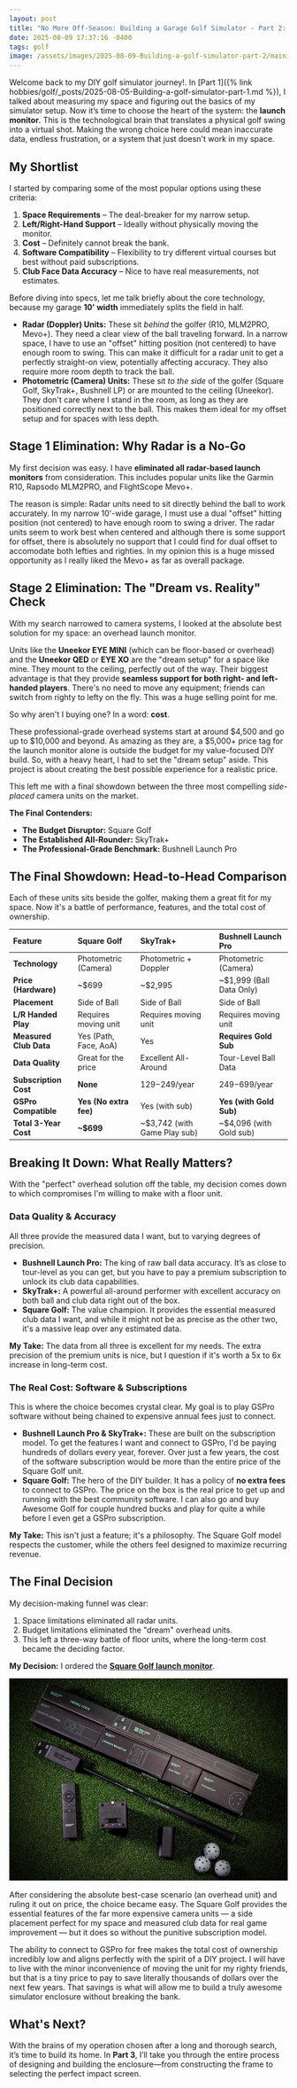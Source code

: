 ```yaml
---
layout: post
title: "No More Off-Season: Building a Garage Golf Simulator - Part 2: Launch Monitor and Software"
date: 2025-08-09 17:37:16 -0400
tags: golf
image: /assets/images/2025-08-09-Building-a-golf-simulator-part-2/mainimage.jpg
---
```

Welcome back to my DIY golf simulator journey!. In [Part 1]({% link hobbies/golf/_posts/2025-08-05-Building-a-golf-simulator-part-1.md  %}), I talked about measuring my space and figuring out the basics of my simulator setup. Now it’s time to choose the heart of the system: the **launch monitor**. This is the technological brain that translates a physical golf swing into a virtual shot. Making the wrong choice here could mean inaccurate data, endless frustration, or a system that just doesn't work in my space.
<!--more-->

## My Shortlist

I started by comparing some of the most popular options using these criteria:

1. **Space Requirements** – The deal-breaker for my narrow setup.
2. **Left/Right-Hand Support** – Ideally without physically moving the monitor.
3. **Cost** – Definitely cannot break the bank.
4. **Software Compatibility** – Flexibility to try different virtual courses but best without paid subscriptions.
5. **Club Face Data Accuracy** – Nice to have real measurements, not estimates.


Before diving into specs, let me talk briefly about the core technology, because my garage **10' width** immediately splits the field in half.

* **Radar (Doppler) Units:** These sit *behind* the golfer (R10, MLM2PRO, Mevo+). They need a clear view of the ball traveling forward. In a narrow space, I have to use an "offset" hitting position (not centered) to have enough room to swing. This can make it difficult for a radar unit to get a perfectly straight-on view, potentially affecting accuracy. They also require more room depth to track the ball.
* **Photometric (Camera) Units:** These sit *to the side* of the golfer (Square Golf, SkyTrak+, Bushnell LP) or are mounted to the ceiling (Uneekor). They don't care where I stand in the room, as long as they are positioned correctly next to the ball. This makes them ideal for my offset setup and for spaces with less depth.

## Stage 1 Elimination: Why Radar is a No-Go

My first decision was easy. I have **eliminated all radar-based launch monitors** from consideration. This includes popular units like the Garmin R10, Rapsodo MLM2PRO, and FlightScope Mevo+.

The reason is simple: Radar units need to sit directly behind the ball to work accurately. In my narrow 10'-wide garage, I must use a dual "offset" hitting position (not centered) to have enough room to swing a driver. The radar units seem to work best when centered and although there is some support for offset, there is absolutely no support that I could find for dual offset to accomodate both lefties and righties. In my opinion this is a huge missed opportunity as I really liked the Mevo+ as far as overall package. 

## Stage 2 Elimination: The "Dream vs. Reality" Check

With my search narrowed to camera systems, I looked at the absolute best solution for my space: an overhead launch monitor.

Units like the **Uneekor EYE MINI** (which can be floor-based or overhead) and the **Uneekor QED** or **EYE XO** are the "dream setup" for a space like mine. They mount to the ceiling, perfectly out of the way. Their biggest advantage is that they provide **seamless support for both right- and left-handed players**. There's no need to move any equipment; friends can switch from righty to lefty on the fly. This was a huge selling point for me.

So why aren't I buying one? In a word: **cost**.

These professional-grade overhead systems start at around $4,500 and go up to $10,000 and beyond. As amazing as they are, a $5,000+ price tag for the launch monitor alone is outside the budget for my value-focused DIY build. So, with a heavy heart, I had to set the "dream setup" aside. This project is about creating the best possible experience for a realistic price.

This left me with a final showdown between the three most compelling *side-placed* camera units on the market.

**The Final Contenders:**
* **The Budget Disruptor:** Square Golf
* **The Established All-Rounder:** SkyTrak+
* **The Professional-Grade Benchmark:** Bushnell Launch Pro

## The Final Showdown: Head-to-Head Comparison

Each of these units sits beside the golfer, making them a great fit for my space. Now it's a battle of performance, features, and the total cost of ownership.

| Feature | **Square Golf** | **SkyTrak+** | **Bushnell Launch Pro** |
| :--- | :--- | :--- | :--- |
| **Technology** | Photometric (Camera) | Photometric + Doppler | Photometric (Camera) |
| **Price (Hardware)** | ~$699 | ~$2,995 | ~$1,999 (Ball Data Only) |
| **Placement** | Side of Ball | Side of Ball | Side of Ball |
| **L/R Handed Play** | Requires moving unit | Requires moving unit | Requires moving unit |
| **Measured Club Data**| Yes (Path, Face, AoA) | Yes | **Requires Gold Sub** |
| **Data Quality** | Great for the price | Excellent All-Around | Tour-Level Ball Data |
| **Subscription Cost** | **None** | $129-$249/year | $249-$699/year |
| **GSPro Compatible** | **Yes (No extra fee)** | Yes (with sub) | **Yes (with Gold Sub)**|
| **Total 3-Year Cost**| **~$699** | ~$3,742 (with Game Play sub) | ~$4,096 (with Gold sub) |



## Breaking It Down: What Really Matters?

With the "perfect" overhead solution off the table, my decision comes down to which compromises I'm willing to make with a floor unit.

### Data Quality & Accuracy
All three provide the measured data I want, but to varying degrees of precision.
* **Bushnell Launch Pro:** The king of raw ball data accuracy. It’s as close to tour-level as you can get, but you have to pay a premium subscription to unlock its club data capabilities.
* **SkyTrak+:** A powerful all-around performer with excellent accuracy on both ball and club data right out of the box.
* **Square Golf:** The value champion. It provides the essential measured club data I want, and while it might not be as precise as the other two, it's a massive leap over any estimated data.

**My Take:** The data from all three is excellent for my needs. The extra precision of the premium units is nice, but I question if it's worth a 5x to 6x increase in long-term cost.

### The Real Cost: Software & Subscriptions
This is where the choice becomes crystal clear. My goal is to play GSPro software without being chained to expensive annual fees just to connect.
* **Bushnell Launch Pro & SkyTrak+:** These are built on the subscription model. To get the features I want and connect to GSPro, I'd be paying hundreds of dollars every year, forever. Over just a few years, the cost of the software subscription would be more than the entire price of the Square Golf unit.
* **Square Golf:** The hero of the DIY builder. It has a policy of **no extra fees** to connect to GSPro. The price on the box is the real price to get up and running with the best community software. I can also go and buy Awesome Golf for couple hundred bucks and play for quite a while before I even get a GSPro subscription.

**My Take:** This isn't just a feature; it's a philosophy. The Square Golf model respects the customer, while the others feel designed to maximize recurring revenue.

## The Final Decision

My decision-making funnel was clear:
1.  Space limitations eliminated all radar units.
2.  Budget limitations eliminated the "dream" overhead units.
3.  This left a three-way battle of floor units, where the long-term cost became the deciding factor.


**My Decision:** I ordered the **[Square Golf launch monitor](https://www.squaregolf.com/launchmonitor)**.

![Square Golf](/assets/images/2025-08-09-Building-a-golf-simulator-part-2/Square_Golf_2.jpg)

After considering the absolute best-case scenario (an overhead unit) and ruling it out on price, the choice became easy. The Square Golf provides the essential features of the far more expensive camera units — a side placement perfect for my space and measured club data for real game improvement — but it does so without the punitive subscription model.

The ability to connect to GSPro for free makes the total cost of ownership incredibly low and aligns perfectly with the spirit of a DIY project. I will have to live with the minor inconvenience of moving the unit for my righty friends, but that is a tiny price to pay to save literally thousands of dollars over the next few years. That savings is what will allow me to build a truly awesome simulator enclosure without breaking the bank.

## What's Next?

With the brains of my operation chosen after a long and thorough search, it’s time to build its home. In **Part 3**, I’ll take you through the entire process of designing and building the enclosure—from constructing the frame to selecting the perfect impact screen.